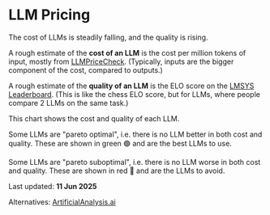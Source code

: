 # LLM Pricing

The cost of LLMs is steadily falling, and the quality is rising.

A rough estimate of the **cost of an LLM** is
the cost per million tokens of input, mostly from [LLMPriceCheck](https://llmpricecheck.com/).
(Typically, inputs are the bigger component of the cost, compared to outputs.)

A rough estimate of the **quality of an LLM** is
the ELO score on the [LMSYS Leaderboard](https://lmarena.ai/).
(This is like the chess ELO score, but for LLMs, where people compare 2 LLMs on the same task.)

This chart shows the cost and quality of each LLM.

Some LLMs are "pareto optimal", i.e. there is no LLM better in both cost and quality.
These are shown in green 🟢 and are the best LLMs to use.

Some LLMs are "pareto suboptimal", i.e. there is no LLM worse in both cost and quality.
These are shown in red 🔴 and are the LLMs to avoid.

Last updated: **11 Jun 2025**

Alternatives: [ArtificialAnalysis.ai](https://artificialanalysis.ai/)

<!--

# How to update

- Go to each of these pages
  - https://lmarena.ai/leaderboard/text
  - https://lmarena.ai/leaderboard/text/hard-prompts
  - https://lmarena.ai/leaderboard/text/coding
- Use the <https://tools.s-anand.net/page2md/> bookmarklet to get the page as Markdown
- Paste at <https://tools.s-anand.net/md2csv/> and copy as CSV
- Update `elo.csv` via lookups

# Billing rates

Run `uv run billing.py` to get the per-hour output "billing rates" of LLMs in billing.json.

Blog post: https://www.s-anand.net/blog/wage-rates-of-nations-and-llms/
ChatGPT analysis: https://chatgpt.com/share/68317a06-0cac-800c-ad6f-13646ceb489f

-->
